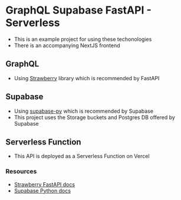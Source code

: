 # GraphQL Supabase FastAPI - Serverless

- This is an example project for using these techonologies
- There is an accompanying NextJS frontend

## GraphQL

- Using [Strawberry](https://github.com/strawberry-graphql/strawberry) library which is recommended by FastAPI

## Supabase

- Using [supabase-py](https://github.com/supabase-community/supabase-py) which is recommended by Supabase
- This project uses the Storage buckets and Postgres DB offered by Supabase

## Serverless Function

- This API is deployed as a Serverless Function on Vercel


### Resources

- [Strawberry FastAPI docs](https://strawberry.rocks/docs/integrations/fastapi)
- [Supabase Python docs](https://supabase.com/docs/reference/python/initializing)